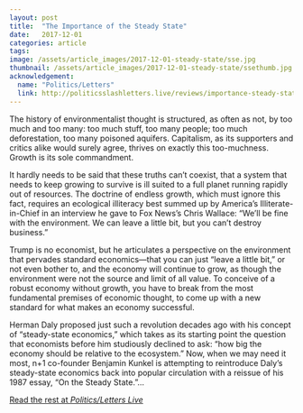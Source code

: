 ```yaml
--- 
layout: post
title:  "The Importance of the Steady State"
date:   2017-12-01
categories: article
tags: 
image: /assets/article_images/2017-12-01-steady-state/sse.jpg
thumbnail: /assets/article_images/2017-12-01-steady-state/ssethumb.jpg
acknowledgement: 
  name: "Politics/Letters"
  link: http://politicsslashletters.live/reviews/importance-steady-state/
---
```


The history of environmentalist thought is structured, as often as not, by too
much and too many: too much stuff, too many people; too much deforestation, too
many poisoned aquifers. Capitalism, as its supporters and critics alike would
surely agree, thrives on exactly this too-muchness. Growth is its sole
commandment.

It hardly needs to be said that these truths can’t coexist, that a system that
needs to keep growing to survive is ill suited to a full planet running rapidly
out of resources. The doctrine of endless growth, which must ignore this fact,
requires an ecological illiteracy best summed up by America’s
Illiterate-in-Chief in an interview he gave to Fox News’s Chris Wallace: “We’ll
be fine with the environment. We can leave a little bit, but you can’t destroy
business.”

Trump is no economist, but he articulates a perspective on the environment that
pervades standard economics—that you can just “leave a little bit,” or not even
bother to, and the economy will continue to grow, as though the environment
were not the source and limit of all value. To conceive of a robust economy
without growth, you have to break from the most fundamental premises of
economic thought, to come up with a new standard for what makes an economy
successful.

Herman Daly proposed just such a revolution decades ago with his concept of
“steady-state economics,” which takes as its starting point the question that
economists before him studiously declined to ask: “how big the economy should
be relative to the ecosystem.” Now, when we may need it most, n+1 co-founder
Benjamin Kunkel is attempting to reintroduce Daly’s steady-state economics back
into popular circulation with a reissue of his 1987 essay, “On the Steady
State.”...

[Read the rest at *Politics/Letters Live*](http://politicsslashletters.live/reviews/importance-steady-state/)
